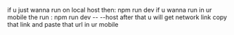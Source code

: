 if u just wanna run on local host then: npm run dev
if u wanna run in ur mobile the run : npm run dev -- --host 
 after that u will get network link copy that link and paste that url in ur mobile 
